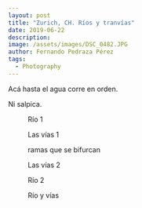 ```yaml
---
layout: post
title: "Zurich, CH. Ríos y tranvías"
date: 2019-06-22
description:
image: /assets/images/DSC_0482.JPG
author: Fernando Pedraza Pérez
tags:
  - Photography
---
```


Acá hasta el agua corre en orden.

Ni salpica.

<figure class="align-center">
  <figcaption> Río 1</figcaption>
  <a href="#"><img src="{{ site.url }}{{ site.baseurl }}/assets/images/DSC_0511.jpg" alt=""></a>
</figure>

<figure class="align-center">
  <figcaption>Las vías 1</figcaption>
  <a href="#"><img src="{{ site.url }}{{ site.baseurl }}/assets/images/5C8D3F70-57EE-488E-8009-D543E038E077.jpg" alt=""></a>
</figure>

<figure class="align-center">
  <figcaption>ramas que se bifurcan</figcaption>
  <a href="#"><img src="{{ site.url }}{{ site.baseurl }}/assets/images/DSC_0506.jpg" alt=""></a>
</figure>

<figure class="align-center">
  <figcaption> Las vías 2</figcaption>
  <a href="#"><img src="{{ site.url }}{{ site.baseurl }}/assets/images/DSC_0518.jpg" alt=""></a>
</figure>

<figure class="align-center">
  <figcaption> Río 2</figcaption>
  <a href="#"><img src="{{ site.url }}{{ site.baseurl }}/assets/images/958C753F-82E5-42A2-9ACA-79C75A2B38F0.jpg" alt=""></a>
</figure>

<figure class="align-center">
  <figcaption>Río y vías</figcaption>
  <a href="#"><img src="{{ site.url }}{{ site.baseurl }}/assets/images/C02635A0-BFB9-4556-B239-D0BB9DF2341B.jpg" alt=""></a>
</figure>
